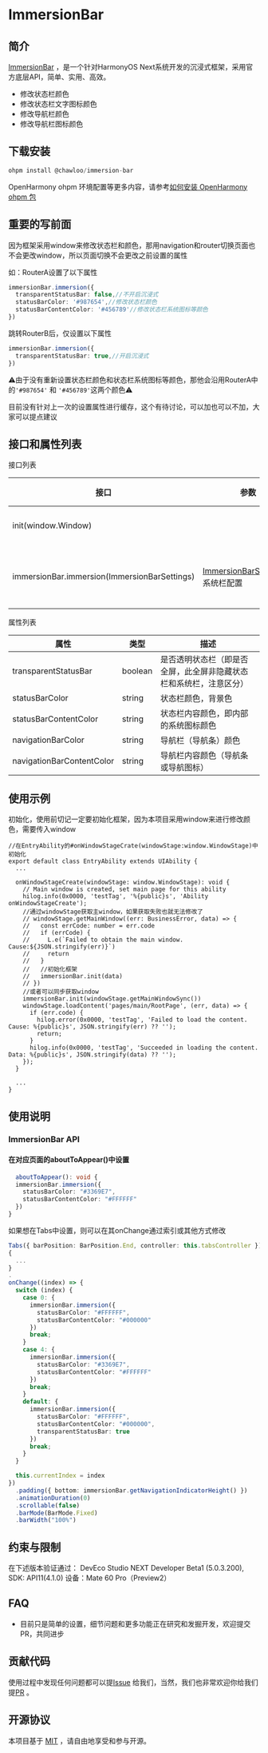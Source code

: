 # ImmersionBar

## 简介

[ImmersionBar](https://github.com/ChawLoo/ImmersionBar.git) ，是一个针对HarmonyOS Next系统开发的沉浸式框架，采用官方底层API，简单、实用、高效。

- 修改状态栏颜色
- 修改状态栏文字图标颜色
- 修改导航栏颜色
- 修改导航栏图标颜色

## 下载安装

```javascript
ohpm install @chawloo/immersion-bar
```

OpenHarmony ohpm 环境配置等更多内容，请参考[如何安装 OpenHarmony ohpm 包](https://gitee.com/openharmony-tpc/docs/blob/master/OpenHarmony_har_usage.md)
## 重要的写前面
因为框架采用window来修改状态栏和颜色，那用navigation和router切换页面也不会更改window，所以页面切换不会更改之前设置的属性

如：RouterA设置了以下属性
```typescript
immersionBar.immersion({
  transparentStatusBar: false,//不开启沉浸式
  statusBarColor: '#987654',//修改状态栏颜色
  statusBarContentColor: '#456789'//修改状态栏系统图标等颜色
})
```
跳转RouterB后，仅设置以下属性
```typescript
immersionBar.immersion({
  transparentStatusBar: true,//开启沉浸式
})
```
⚠️由于没有重新设置状态栏颜色和状态栏系统图标等颜色，那他会沿用RouterA中的`'#987654'` 和 `'#456789'`这两个颜色⚠️

目前没有针对上一次的设置属性进行缓存，这个有待讨论，可以加也可以不加，大家可以提点建议
## 接口和属性列表
接口列表

| **接口**                                       | 参数                                  | 功能    |
|----------------------------------------------|-------------------------------------|-------|
| init(window.Window)                          |                                     | 初始化   |
| immersionBar.immersion(ImmersionBarSettings) | [ImmersionBarSettings](#请求配置)：系统栏配置 | 设置系统栏 |

属性列表

| **属性**                    | 类型      | 描述                                |
|---------------------------|---------|-----------------------------------|
| transparentStatusBar      | boolean | 是否透明状态栏（即是否全屏，此全屏非隐藏状态栏和系统栏，注意区分） |
| statusBarColor            | string  | 状态栏颜色，背景色                         |
| statusBarContentColor     | string  | 状态栏内容颜色，即内部的系统图标颜色                |
| navigationBarColor        | string  | 导航栏（导航条）颜色                        |
| navigationBarContentColor | string  | 导航栏内容颜色（导航条或导航图标）                 |

## 使用示例

初始化，使用前切记一定要初始化框架，因为本项目采用window来进行修改颜色，需要传入window

```
//在EntryAbility的#onWindowStageCrate(windowStage:window.WindowStage)中初始化
export default class EntryAbility extends UIAbility {
  ...

  onWindowStageCreate(windowStage: window.WindowStage): void {
    // Main window is created, set main page for this ability
    hilog.info(0x0000, 'testTag', '%{public}s', 'Ability onWindowStageCreate');
    //通过windowStage获取主window，如果获取失败也就无法修改了
    // windowStage.getMainWindow((err: BusinessError, data) => {
    //   const errCode: number = err.code
    //   if (errCode) {
    //     L.e(`Failed to obtain the main window. Cause:${JSON.stringify(err)}`)
    //     return
    //   }
    //   //初始化框架
    //   immersionBar.init(data)
    // })
    //或者可以同步获取window
    immersionBar.init(windowStage.getMainWindowSync())
    windowStage.loadContent('pages/main/RootPage', (err, data) => {
      if (err.code) {
        hilog.error(0x0000, 'testTag', 'Failed to load the content. Cause: %{public}s', JSON.stringify(err) ?? '');
        return;
      }
      hilog.info(0x0000, 'testTag', 'Succeeded in loading the content. Data: %{public}s', JSON.stringify(data) ?? '');
    });
  }

  ...
}

```



## 使用说明

### ImmersionBar API

#### 在对应页面的aboutToAppear()中设置

```typescript
  aboutToAppear(): void {
  immersionBar.immersion({
    statusBarColor: "#3369E7",
    statusBarContentColor: "#FFFFFF"
  })
}
```

如果想在Tabs中设置，则可以在其onChange通过索引或其他方式修改

```typescript
Tabs({ barPosition: BarPosition.End, controller: this.tabsController })
{
  ...
}
.
onChange((index) => {
  switch (index) {
    case 0: {
      immersionBar.immersion({
        statusBarColor: "#FFFFFF",
        statusBarContentColor: "#000000"
      })
      break;
    }
    case 4: {
      immersionBar.immersion({
        statusBarColor: "#3369E7",
        statusBarContentColor: "#FFFFFF"
      })
      break;
    }
    default: {
      immersionBar.immersion({
        statusBarColor: "#FFFFFF",
        statusBarContentColor: "#000000",
        transparentStatusBar: true
      })
      break;
    }
  }

  this.currentIndex = index
})
  .padding({ bottom: immersionBar.getNavigationIndicatorHeight() })
  .animationDuration(0)
  .scrollable(false)
  .barMode(BarMode.Fixed)
  .barWidth("100%")
```

## 约束与限制

在下述版本验证通过：
DevEco Studio NEXT Developer Beta1  (5.0.3.200), SDK: API11(4.1.0) 设备：Mate 60 Pro（Preview2）

## FAQ
- 目前只是简单的设置，细节问题和更多功能正在研究和发掘开发，欢迎提交PR，共同进步

## 贡献代码

使用过程中发现任何问题都可以提[Issue](https://github.com/ChawLoo/ImmersionBar/issues) 给我们，当然，我们也非常欢迎你给我们提[PR](https://github.com/ChawLoo/ImmersionBar/pulls) 。

## 开源协议

本项目基于 [MIT](https://github.com/ChawLoo/ImmersionBar/blob/master/LICENSE) ，请自由地享受和参与开源。